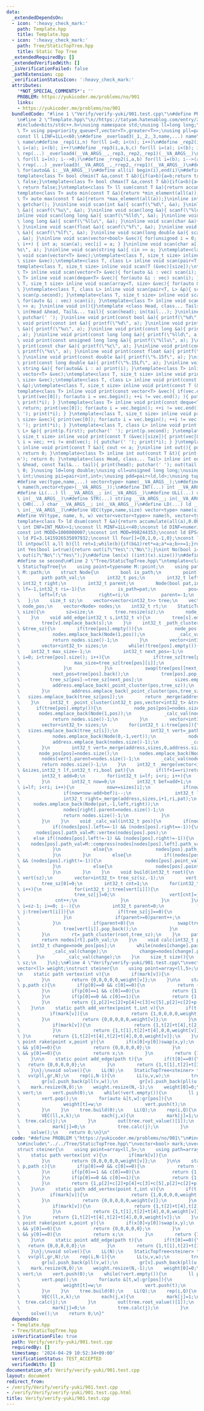 ```yaml
---
data:
  _extendedDependsOn:
  - icon: ':heavy_check_mark:'
    path: Template.hpp
    title: Template.hpp
  - icon: ':heavy_check_mark:'
    path: Tree/StaticTopTree.hpp
    title: Static Top Tree
  _extendedRequiredBy: []
  _extendedVerifiedWith: []
  _isVerificationFailed: false
  _pathExtension: cpp
  _verificationStatusIcon: ':heavy_check_mark:'
  attributes:
    '*NOT_SPECIAL_COMMENTS*': ''
    PROBLEM: https://yukicoder.me/problems/no/901
    links:
    - https://yukicoder.me/problems/no/901
  bundledCode: "#line 1 \"Verify/verify-yuki/901.test.cpp\"\n#define PROBLEM \"https://yukicoder.me/problems/no/901\"\
    \n#line 2 \"Template.hpp\"\n//https://tatyam.hatenablog.com/entry/2019/12/15/003634\n\
    #include<bits/stdc++.h>\nusing namespace std;\nusing ll=long long;\ntemplate<class\
    \ T> using pq=priority_queue<T,vector<T>,greater<T>>;\nusing pll=pair<ll,ll>;\n\
    const ll LINF=1LL<<60;\n#define _overload3(_1,_2,_3,name,...) name\n#define _overload4(_1,_2,_3,_4,name,...)\
    \ name\n#define _rep1(i,n) for(ll i=0; i<(n); i++)\n#define _rep2(i,a,b) for(ll\
    \ i=(a); i<(b); i++)\n#define _rep3(i,a,b,c) for(ll i=(a); i<(b); i+=(c))\n#define\
    \ rep(...) _overload4(__VA_ARGS__,_rep3,_rep2,_rep1)(__VA_ARGS__)\n#define _rrep1(i,n)\
    \ for(ll i=(n); i-->0;)\n#define _rrep2(i,a,b) for(ll i=(b); i-->(a);)\n#define\
    \ rrep(...) _overload3(__VA_ARGS__,_rrep2,_rrep1)(__VA_ARGS__)\n#define each(i,...)\
    \ for(auto&& i:__VA_ARGS__)\n#define all(i) begin(i),end(i)\n#define rall(i) rbegin(i),rend(i)\n\
    template<class T> bool chmin(T &a,const T &b){if(a>b){a=b;return true;}else return\
    \ false;}\ntemplate<class T> bool chmax(T &a,const T &b){if(a<b){a=b;return true;}else\
    \ return false;}\ntemplate<class T> ll sum(const T &a){return accumulate(all(a),0LL);}\n\
    template<class T> auto min(const T &a){return *min_element(all(a));}\ntemplate<class\
    \ T> auto max(const T &a){return *max_element(all(a));}\ninline int scan(){ return\
    \ getchar(); }\ninline void scan(int &a){ scanf(\"%d\", &a); }\ninline void scan(unsigned\
    \ &a){ scanf(\"%u\", &a); }\ninline void scan(long &a){ scanf(\"%ld\", &a); }\n\
    inline void scan(long long &a){ scanf(\"%lld\", &a); }\ninline void scan(unsigned\
    \ long long &a){ scanf(\"%llu\", &a); }\ninline void scan(char &a){ cin >> a;\
    \ }\ninline void scan(float &a){ scanf(\"%f\", &a); }\ninline void scan(double\
    \ &a){ scanf(\"%lf\", &a); }\ninline void scan(long double &a){ scanf(\"%Lf\"\
    , &a); }\ninline void scan(vector<bool> &vec){ for(unsigned i = 0; i < vec.size();\
    \ i++) { int a; scan(a); vec[i] = a; } }\ninline void scan(char a[]){ scanf(\"\
    %s\", a); }\ninline void scan(string &a){ cin >> a; }\ntemplate<class T> inline\
    \ void scan(vector<T> &vec);\ntemplate<class T, size_t size> inline void scan(array<T,\
    \ size> &vec);\ntemplate<class T, class L> inline void scan(pair<T, L> &p);\n\
    template<class T, size_t size> inline void scan(T (&vec)[size]);\ntemplate<class\
    \ T> inline void scan(vector<T> &vec){ for(auto &i : vec) scan(i); }\ntemplate<class\
    \ T> inline void scan(deque<T> &vec){ for(auto &i : vec) scan(i); }\ntemplate<class\
    \ T, size_t size> inline void scan(array<T, size> &vec){ for(auto &i : vec) scan(i);\
    \ }\ntemplate<class T, class L> inline void scan(pair<T, L> &p){ scan(p.first);\
    \ scan(p.second); }\ntemplate<class T, size_t size> inline void scan(T (&vec)[size]){\
    \ for(auto &i : vec) scan(i); }\ntemplate<class T> inline void scan(T &a){ cin\
    \ >> a; }\ninline void in(){}\ntemplate <class Head, class... Tail> inline void\
    \ in(Head &head, Tail&... tail){ scan(head); in(tail...); }\ninline void print(){\
    \ putchar(' '); }\ninline void print(const bool &a){ printf(\"%d\", a); }\ninline\
    \ void print(const int &a){ printf(\"%d\", a); }\ninline void print(const unsigned\
    \ &a){ printf(\"%u\", a); }\ninline void print(const long &a){ printf(\"%ld\"\
    , a); }\ninline void print(const long long &a){ printf(\"%lld\", a); }\ninline\
    \ void print(const unsigned long long &a){ printf(\"%llu\", a); }\ninline void\
    \ print(const char &a){ printf(\"%c\", a); }\ninline void print(const char a[]){\
    \ printf(\"%s\", a); }\ninline void print(const float &a){ printf(\"%.15f\", a);\
    \ }\ninline void print(const double &a){ printf(\"%.15f\", a); }\ninline void\
    \ print(const long double &a){ printf(\"%.15Lf\", a); }\ninline void print(const\
    \ string &a){ for(auto&& i : a) print(i); }\ntemplate<class T> inline void print(const\
    \ vector<T> &vec);\ntemplate<class T, size_t size> inline void print(const array<T,\
    \ size> &vec);\ntemplate<class T, class L> inline void print(const pair<T, L>\
    \ &p);\ntemplate<class T, size_t size> inline void print(const T (&vec)[size]);\n\
    template<class T> inline void print(const vector<T> &vec){ if(vec.empty()) return;\
    \ print(vec[0]); for(auto i = vec.begin(); ++i != vec.end(); ){ putchar(' ');\
    \ print(*i); } }\ntemplate<class T> inline void print(const deque<T> &vec){ if(vec.empty())\
    \ return; print(vec[0]); for(auto i = vec.begin(); ++i != vec.end(); ){ putchar('\
    \ '); print(*i); } }\ntemplate<class T, size_t size> inline void print(const array<T,\
    \ size> &vec){ print(vec[0]); for(auto i = vec.begin(); ++i != vec.end(); ){ putchar('\
    \ '); print(*i); } }\ntemplate<class T, class L> inline void print(const pair<T,\
    \ L> &p){ print(p.first); putchar(' '); print(p.second); }\ntemplate<class T,\
    \ size_t size> inline void print(const T (&vec)[size]){ print(vec[0]); for(auto\
    \ i = vec; ++i != end(vec); ){ putchar(' '); print(*i); } }\ntemplate<class T>\
    \ inline void print(const T &a){ cout << a; }\ninline int out(){ putchar('\\n');\
    \ return 0; }\ntemplate<class T> inline int out(const T &t){ print(t); putchar('\\\
    n'); return 0; }\ntemplate<class Head, class... Tail> inline int out(const Head\
    \ &head, const Tail&... tail){ print(head); putchar(' '); out(tail...); return\
    \ 0; }\nusing ld=long double;\nusing ull=unsigned long long;\nusing uint=unsigned\
    \ int;\nusing pii=pair<int,int>;\nusing pdd=pair<ld,ld>;\nusing tuplis=array<ll,3>;\n\
    #define vec(type,name,...) vector<type> name(__VA_ARGS__);\n#define vv(type,name,h,...)vector<vector<type>>\
    \ name(h,vector<type>(__VA_ARGS__));\n#define INT(...) int __VA_ARGS__; in(__VA_ARGS__)\n\
    #define LL(...) ll __VA_ARGS__; in(__VA_ARGS__)\n#define ULL(...) ull __VA_ARGS__;\
    \ in(__VA_ARGS__)\n#define STR(...) string __VA_ARGS__; in(__VA_ARGS__)\n#define\
    \ CHR(...) char __VA_ARGS__; in(__VA_ARGS__)\n#define LD(...) ld __VA_ARGS__;\
    \ in(__VA_ARGS__)\n#define VEC(type,name,size) vector<type> name(size); in(name)\n\
    #define VV(type, name, h, w) vector<vector<type>> name(h, vector<type>(w)); in(name)\n\
    template<class T> ld dsum(const T &a){return accumulate(all(a),0.0L);}\nconst\
    \ int INF=INT_MAX>>1;\nconst ll MINF=1LL<<40;\nconst ld DINF=numeric_limits<ld>::infinity();\n\
    const int MODD=1000000007;\nconst int MOD=998244353;\nconst ld EPS=1e-9;\nconst\
    \ ld PI=3.1415926535897932;\nconst ll four[]={0,1,0,-1,0};\nconst ll eight[]={0,1,1,0,-1,-1,1,-1,0};\n\
    ll intpow(ll a,ll b){ll ret=1;while(b){if(b&1)ret*=a;a*=a;b>>=1;}return ret;}\n\
    int Yes(bool i=true){return out(i?\"Yes\":\"No\");}\nint No(bool i=true){return\
    \ out(i?\"No\":\"Yes\");}\n#define len(x) ((int)(x).size())\n#define fi first\n\
    #define se second\n#line 2 \"Tree/StaticTopTree.hpp\"\ntemplate<class M>\nstruct\
    \ StaticTopTree{\n    using point=typename M::point;\n    using path=typename\
    \ M::path;\n    struct Node{\n        bool is_path;\n        point point_val;\n\
    \        path path_val;\n        int32_t pos;\n        int32_t left;\n       \
    \ int32_t right;\n        int32_t parent;\n        Node(bool pat,int32_t po=-1,int32_t\
    \ lf=-1,int32_t ri=-1){\n            is_path=pat;\n            pos=po;\n     \
    \       left=lf;\n            right=ri;\n            parent=-1;\n        }\n \
    \   };\n    size_t sz;\n    vector<vector<int32_t>> tree;\n    vector<int32_t>\
    \ node_pos;\n    vector<Node> nodes;\n    int32_t rt;\n    StaticTopTree(size_t\
    \ size){\n        sz=size;\n        tree.resize(sz);\n        node_pos.resize(sz);\n\
    \    }\n    void add_edge(int32_t s,int32_t v){\n        tree[s].emplace_back(v);\n\
    \        tree[v].emplace_back(s);\n    }\n    int32_t _path_cluster(int32_t pos,vector<int32_t>\
    \ &tree_sz){\n        if(tree[pos].empty()){\n            node_pos[pos]=nodes.size();\n\
    \            nodes.emplace_back(Node(1,pos));\n            _calc_val(nodes.size()-1);\n\
    \            return nodes.size()-1;\n        }\n        vector<int32_t> address;\n\
    \        vector<int32_t> sizes;\n        while(!tree[pos].empty()){\n        \
    \    int32_t max_size=-1;\n            int32_t next_pos=-1;\n            for(int\
    \ i=0; i<tree[pos].size(); i++){\n                if(tree_sz[tree[pos][i]]>max_size){\n\
    \                    max_size=tree_sz[tree[pos][i]];\n                    next_pos=i;\n\
    \                }\n            }\n            swap(tree[pos][next_pos],tree[pos].back());\n\
    \            next_pos=tree[pos].back();\n            tree[pos].pop_back();\n \
    \           tree_sz[pos]-=tree_sz[next_pos];\n            sizes.emplace_back(tree_sz[pos]);\n\
    \            address.emplace_back(_point_cluster(pos,tree_sz));\n            pos=next_pos;\n\
    \        }\n        address.emplace_back(_point_cluster(pos,tree_sz));\n     \
    \   sizes.emplace_back(tree_sz[pos]);\n        return _merge(address,sizes,0,address.size(),1);\n\
    \    }\n    int32_t _point_cluster(int32_t pos,vector<int32_t> &tree_sz){\n  \
    \      if(tree[pos].empty()){\n            node_pos[pos]=nodes.size();\n     \
    \       nodes.emplace_back(Node(1,pos));\n            _calc_val(nodes.size()-1);\n\
    \            return nodes.size()-1;\n        }\n        vector<int32_t> address;\n\
    \        vector<int32_t> sizes;\n        for(int32_t i:tree[pos]){\n         \
    \   sizes.emplace_back(tree_sz[i]);\n            int32_t vert=_path_cluster(i,tree_sz);\n\
    \            nodes.emplace_back(Node(0,-1,vert));\n            nodes[vert].parent=nodes.size()-1;\n\
    \            address.emplace_back(nodes.size()-1);\n            _calc_val(nodes.size()-1);\n\
    \        }\n        int32_t vert=_merge(address,sizes,0,address.size(),0);\n \
    \       node_pos[pos]=nodes.size();\n        nodes.emplace_back(Node(1,pos,vert));\n\
    \        nodes[vert].parent=nodes.size()-1;\n        _calc_val(nodes.size()-1);\n\
    \        return nodes.size()-1;\n    }\n    int32_t _merge(vector<int32_t> &address,vector<int32_t>\
    \ &sizes,int32_t lf,int32_t ri,bool pat){\n        if(lf+1==ri)return address[lf];\n\
    \        int32_t add=0;\n        for(int32_t i=lf; i<ri; i++){\n            add+=sizes[i];\n\
    \        }\n        int32_t now=0;\n        int32_t bef=add+1;\n        for(int32_t\
    \ i=lf; i<ri; i++){\n            now+=sizes[i];\n            if(now>add-now){\n\
    \                if(now+now-add>bef)i--;\n                int32_t left=_merge(address,sizes,lf,i+1,pat);\n\
    \                int32_t right=_merge(address,sizes,i+1,ri,pat);\n           \
    \     nodes.emplace_back(Node(pat,-1,left,right));\n                nodes[left].parent=nodes.size()-1;\n\
    \                nodes[right].parent=nodes.size()-1;\n                _calc_val(nodes.size()-1);\n\
    \                return nodes.size()-1;\n            }\n            bef=add-now-now;\n\
    \        }\n    }\n    void _calc_val(int32_t pos){\n        if(nodes[pos].is_path){\n\
    \            if((nodes[pos].left==-1) && (nodes[pos].right==-1)){\n          \
    \      nodes[pos].path_val=M::vertex(nodes[pos].pos);\n            }\n       \
    \     else if((nodes[pos].left!=-1) && (nodes[pos].right!=-1)){\n            \
    \    nodes[pos].path_val=M::compress(nodes[nodes[pos].left].path_val,nodes[nodes[pos].right].path_val);\n\
    \            }\n            else{\n                nodes[pos].path_val=M::add_vertex(nodes[nodes[pos].left].point_val,nodes[pos].pos);\n\
    \            }\n        }\n        else{\n            if((nodes[pos].left!=-1)\
    \ && (nodes[pos].right!=-1)){\n                nodes[pos].point_val=M::rake(nodes[nodes[pos].left].point_val,nodes[nodes[pos].right].point_val);\n\
    \            }\n            else{\n                nodes[pos].point_val=M::add_edge(nodes[nodes[pos].left].path_val);\n\
    \            }\n        }\n    }\n    void build(int32_t root){\n        vector<int32_t>\
    \ vert(sz);\n        vector<int32_t> tree_sz(sz,-1);\n        vert[0]=root;\n\
    \        tree_sz[0]=0;\n        int32_t cnt=1;\n        for(int32_t i=0; i<sz;\
    \ i++){\n            for(int32_t j:tree[vert[i]]){\n                if(tree_sz[j]){\n\
    \                    tree_sz[j]=0;\n                    vert[cnt]=j;\n       \
    \             cnt++;\n                }\n            }\n        }\n        for(int32_t\
    \ i=sz-1; i>=0; i--){\n            int32_t parent=0;\n            for(int32_t\
    \ j:tree[vert[i]]){\n                if(tree_sz[j]==0){\n                    parent=-parent-1;\n\
    \                }\n                if(parent>=0)parent++;\n                tree_sz[vert[i]]+=tree_sz[j];\n\
    \            }\n            if(parent<0){\n                swap(tree[vert[i]][-parent-1],tree[vert[i]].back());\n\
    \                tree[vert[i]].pop_back();\n            }\n            tree_sz[vert[i]]++;\n\
    \        }\n        rt=_path_cluster(root,tree_sz);\n    }\n    path root_value(){\n\
    \        return nodes[rt].path_val;\n    }\n    void calc(int32_t pos){\n    \
    \    int32_t change=node_pos[pos];\n        while(nodes[change].parent!=-1){\n\
    \            _calc_val(change);\n            change=nodes[change].parent;\n  \
    \      }\n        _calc_val(change);\n    }\n    size_t size(){\n        return\
    \ sz;\n    }\n};\n#line 4 \"Verify/verify-yuki/901.test.cpp\"\nvector<bool> mark;\n\
    vector<ll> weight;\nstruct steiner{\n    using point=array<ll,5>;\n    using path=array<ll,6>;\n\
    \n    static path vertex(int v){\n        if(mark[v]){\n            return {1,0,0,0,0,weight[v]};\n\
    \        }\n        return {0,0,0,0,0,weight[v]};\n    }\n\n    static path compress(path\
    \ p,path c){\n        if(p[0]==0 && c[0]==0){\n            return {0,0,0,p[3]+c[3]+c[5],p[3]+c[3]+c[5],p[5]};\n\
    \        }\n        if(p[0]==1 && c[0]==0){\n            return {1,p[1],p[2],p[3],p[4]+c[3]+c[5],p[5]};\n\
    \        }\n        if(p[0]==0 && c[0]==1){\n            return {1,c[1],c[2],p[3]+c[3]+c[5],c[4],p[5]};\n\
    \        }\n        return {1,p[2]+c[2]+p[4]+c[3]+c[5],p[2]+c[2]+p[4]+c[3]+c[5],p[3],c[4],p[5]};\n\
    \    }\n\n    static path add_vertex(point t,int v){\n        if(t[0]==0){\n \
    \           if(mark[v]){\n                return {1,0,0,0,0,weight[v]};\n    \
    \        }\n            return {0,0,0,0,0,weight[v]};\n        }\n        if(t[3]==0){\n\
    \            if(mark[v]){\n                return {1,t[2]+t[4],t[2]+t[4],0,0,weight[v]};\n\
    \            }\n            return {1,t[1],t[2]+t[4],0,0,weight[v]};\n       \
    \ }\n        return {1,t[2]+t[4],t[2]+t[4],0,0,weight[v]};\n    }\n\n    static\
    \ point rake(point x,point y){\n        if(x[0]<y[0])swap(x,y);\n        if(x[0]==0\
    \ && y[0]==0){\n            return {0,0,0,0,0};\n        }\n        if(x[0]==1\
    \ && y[0]==0){\n            return x;\n        }\n        return {1,x[2]+y[2],x[2]+y[2],1,x[4]+y[4]};\n\
    \    }\n\n    static point add_edge(path t){\n        if(t[0]==0){\n         \
    \   return {0,0,0,0,0};\n        }\n        return {1,t[1],t[2]+t[3],0,t[5]};\n\
    \    }\n};\nvoid solve(){\n    LL(N);\n    StaticTopTree<steiner> tree(N);\n \
    \   vv(pll,gr,N);\n    rep(i,N-1){\n        LL(u,v,w);\n        tree.add_edge(u,v);\n\
    \        gr[u].push_back(pll(v,w));\n        gr[v].push_back(pll(u,w));\n    }\n\
    \    mark.resize(N,0);\n    weight.resize(N,-1);\n    weight[0]=0;\n    stack<ll>\
    \ vert;\n    vert.push(0);\n    while(!vert.empty()){\n        ll pos=vert.top();\n\
    \        vert.pop();\n        for(auto &[t,w]:gr[pos]){\n            if(weight[t]==-1){\n\
    \                weight[t]=w;\n                vert.push(t);\n            }\n\
    \        }\n    }\n    tree.build(0);\n    LL(Q);\n    rep(i,Q){\n        LL(k);\n\
    \        VEC(ll,x,k);\n        each(j,x){\n            mark[j]=1;\n          \
    \  tree.calc(j);\n        }\n        out(tree.root_value()[1]);\n        each(j,x){\n\
    \            mark[j]=0;\n            tree.calc(j);\n        }\n    }\n}\nint main(){\n\
    \    solve();\n    return 0;\n}\n"
  code: "#define PROBLEM \"https://yukicoder.me/problems/no/901\"\n#include\"../../Template.hpp\"\
    \n#include\"../../Tree/StaticTopTree.hpp\"\nvector<bool> mark;\nvector<ll> weight;\n\
    struct steiner{\n    using point=array<ll,5>;\n    using path=array<ll,6>;\n\n\
    \    static path vertex(int v){\n        if(mark[v]){\n            return {1,0,0,0,0,weight[v]};\n\
    \        }\n        return {0,0,0,0,0,weight[v]};\n    }\n\n    static path compress(path\
    \ p,path c){\n        if(p[0]==0 && c[0]==0){\n            return {0,0,0,p[3]+c[3]+c[5],p[3]+c[3]+c[5],p[5]};\n\
    \        }\n        if(p[0]==1 && c[0]==0){\n            return {1,p[1],p[2],p[3],p[4]+c[3]+c[5],p[5]};\n\
    \        }\n        if(p[0]==0 && c[0]==1){\n            return {1,c[1],c[2],p[3]+c[3]+c[5],c[4],p[5]};\n\
    \        }\n        return {1,p[2]+c[2]+p[4]+c[3]+c[5],p[2]+c[2]+p[4]+c[3]+c[5],p[3],c[4],p[5]};\n\
    \    }\n\n    static path add_vertex(point t,int v){\n        if(t[0]==0){\n \
    \           if(mark[v]){\n                return {1,0,0,0,0,weight[v]};\n    \
    \        }\n            return {0,0,0,0,0,weight[v]};\n        }\n        if(t[3]==0){\n\
    \            if(mark[v]){\n                return {1,t[2]+t[4],t[2]+t[4],0,0,weight[v]};\n\
    \            }\n            return {1,t[1],t[2]+t[4],0,0,weight[v]};\n       \
    \ }\n        return {1,t[2]+t[4],t[2]+t[4],0,0,weight[v]};\n    }\n\n    static\
    \ point rake(point x,point y){\n        if(x[0]<y[0])swap(x,y);\n        if(x[0]==0\
    \ && y[0]==0){\n            return {0,0,0,0,0};\n        }\n        if(x[0]==1\
    \ && y[0]==0){\n            return x;\n        }\n        return {1,x[2]+y[2],x[2]+y[2],1,x[4]+y[4]};\n\
    \    }\n\n    static point add_edge(path t){\n        if(t[0]==0){\n         \
    \   return {0,0,0,0,0};\n        }\n        return {1,t[1],t[2]+t[3],0,t[5]};\n\
    \    }\n};\nvoid solve(){\n    LL(N);\n    StaticTopTree<steiner> tree(N);\n \
    \   vv(pll,gr,N);\n    rep(i,N-1){\n        LL(u,v,w);\n        tree.add_edge(u,v);\n\
    \        gr[u].push_back(pll(v,w));\n        gr[v].push_back(pll(u,w));\n    }\n\
    \    mark.resize(N,0);\n    weight.resize(N,-1);\n    weight[0]=0;\n    stack<ll>\
    \ vert;\n    vert.push(0);\n    while(!vert.empty()){\n        ll pos=vert.top();\n\
    \        vert.pop();\n        for(auto &[t,w]:gr[pos]){\n            if(weight[t]==-1){\n\
    \                weight[t]=w;\n                vert.push(t);\n            }\n\
    \        }\n    }\n    tree.build(0);\n    LL(Q);\n    rep(i,Q){\n        LL(k);\n\
    \        VEC(ll,x,k);\n        each(j,x){\n            mark[j]=1;\n          \
    \  tree.calc(j);\n        }\n        out(tree.root_value()[1]);\n        each(j,x){\n\
    \            mark[j]=0;\n            tree.calc(j);\n        }\n    }\n}\nint main(){\n\
    \    solve();\n    return 0;\n}"
  dependsOn:
  - Template.hpp
  - Tree/StaticTopTree.hpp
  isVerificationFile: true
  path: Verify/verify-yuki/901.test.cpp
  requiredBy: []
  timestamp: '2024-04-29 10:52:34+09:00'
  verificationStatus: TEST_ACCEPTED
  verifiedWith: []
documentation_of: Verify/verify-yuki/901.test.cpp
layout: document
redirect_from:
- /verify/Verify/verify-yuki/901.test.cpp
- /verify/Verify/verify-yuki/901.test.cpp.html
title: Verify/verify-yuki/901.test.cpp
---
```

